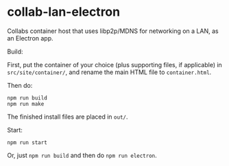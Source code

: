 # collab-lan-electron

Collabs container host that uses libp2p/MDNS for networking on a LAN, as an Electron app.

Build:

First, put the container of your choice (plus supporting files, if applicable) in `src/site/container/`, and rename the main HTML file to `container.html`.

Then do:

```
npm run build
npm run make
```

The finished install files are placed in `out/`.

Start:

```
npm run start
```

Or, just `npm run build` and then do `npm run electron`.
